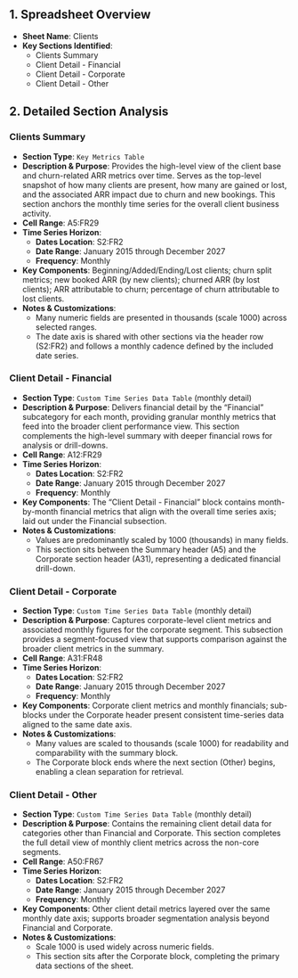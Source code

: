 ## 1. Spreadsheet Overview
- **Sheet Name**: Clients
- **Key Sections Identified**:
  - Clients Summary
  - Client Detail - Financial
  - Client Detail - Corporate
  - Client Detail - Other

## 2. Detailed Section Analysis

### Clients Summary
- **Section Type**: `Key Metrics Table`
- **Description & Purpose**: Provides the high-level view of the client base and churn-related ARR metrics over time. Serves as the top-level snapshot of how many clients are present, how many are gained or lost, and the associated ARR impact due to churn and new bookings. This section anchors the monthly time series for the overall client business activity.
- **Cell Range**: A5:FR29
- **Time Series Horizon**:
  - **Dates Location**: S2:FR2
  - **Date Range**: January 2015 through December 2027
  - **Frequency**: Monthly
- **Key Components**: Beginning/Added/Ending/Lost clients; churn split metrics; new booked ARR (by new clients); churned ARR (by lost clients); ARR attributable to churn; percentage of churn attributable to lost clients.
- **Notes & Customizations**:
  - Many numeric fields are presented in thousands (scale 1000) across selected ranges.
  - The date axis is shared with other sections via the header row (S2:FR2) and follows a monthly cadence defined by the included date series.

### Client Detail - Financial
- **Section Type**: `Custom Time Series Data Table` (monthly detail)
- **Description & Purpose**: Delivers financial detail by the “Financial” subcategory for each month, providing granular monthly metrics that feed into the broader client performance view. This section complements the high-level summary with deeper financial rows for analysis or drill-downs.
- **Cell Range**: A12:FR29
- **Time Series Horizon**:
  - **Dates Location**: S2:FR2
  - **Date Range**: January 2015 through December 2027
  - **Frequency**: Monthly
- **Key Components**: The “Client Detail - Financial” block contains month-by-month financial metrics that align with the overall time series axis; laid out under the Financial subsection.
- **Notes & Customizations**:
  - Values are predominantly scaled by 1000 (thousands) in many fields.
  - This section sits between the Summary header (A5) and the Corporate section header (A31), representing a dedicated financial drill-down.

### Client Detail - Corporate
- **Section Type**: `Custom Time Series Data Table` (monthly detail)
- **Description & Purpose**: Captures corporate-level client metrics and associated monthly figures for the corporate segment. This subsection provides a segment-focused view that supports comparison against the broader client metrics in the summary.
- **Cell Range**: A31:FR48
- **Time Series Horizon**:
  - **Dates Location**: S2:FR2
  - **Date Range**: January 2015 through December 2027
  - **Frequency**: Monthly
- **Key Components**: Corporate client metrics and monthly financials; sub-blocks under the Corporate header present consistent time-series data aligned to the same date axis.
- **Notes & Customizations**:
  - Many values are scaled to thousands (scale 1000) for readability and comparability with the summary block.
  - The Corporate block ends where the next section (Other) begins, enabling a clean separation for retrieval.

### Client Detail - Other
- **Section Type**: `Custom Time Series Data Table` (monthly detail)
- **Description & Purpose**: Contains the remaining client detail data for categories other than Financial and Corporate. This section completes the full detail view of monthly client metrics across the non-core segments.
- **Cell Range**: A50:FR67
- **Time Series Horizon**:
  - **Dates Location**: S2:FR2
  - **Date Range**: January 2015 through December 2027
  - **Frequency**: Monthly
- **Key Components**: Other client detail metrics layered over the same monthly date axis; supports broader segmentation analysis beyond Financial and Corporate.
- **Notes & Customizations**:
  - Scale 1000 is used widely across numeric fields.
  - This section sits after the Corporate block, completing the primary data sections of the sheet.